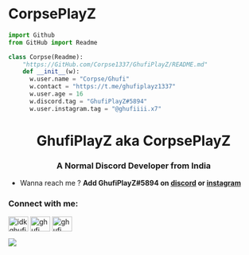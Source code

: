 # CorpsePlayZ
```py
import Github
from GitHub import Readme

class Corpse(Readme):
    "https://GitHub.com/Corpse1337/GhufiPlayZ/README.md"
    def __init__(w):
      w.user.name = "Corpse/Ghufi"
      w.contact = "https://t.me/ghufiplayz1337"
      w.user.age = 16
      w.discord.tag = "GhufiPlayZ#5894"
      w.user.instagram.tag = "@ghufiiii.x7"
```


<h1 align="center">GhufiPlayZ aka CorpsePlayZ</h1>
<h3 align="center">A Normal Discord Developer from India</h3>

- Wanna reach me ? **Add GhufiPlayZ#5894 on [discord](https://discord.com/users/960004669109846046) or [instagram](https://www.instagram.com/ghufiiii.x7/)**


<h3 align="left">Connect with me:</h3>
<p align="left">
<a href="https://instagram.com/ghufiplxyz_" target="blank"><img align="center" src="https://raw.githubusercontent.com/rahuldkjain/github-profile-readme-generator/master/src/images/icons/Social/instagram.svg" alt="idkghufiplayz" height="30" width="40" /></a>
<a href="https://www.youtube.com/channel/UCPj8NVTe59ro5S0UJKx23ew" target="blank"><img align="center" src="https://raw.githubusercontent.com/rahuldkjain/github-profile-readme-generator/master/src/images/icons/Social/youtube.svg" alt="ghufi" height="30" width="40" /></a>
<a href="https://discord.gg/socials" target="blank"><img align="center" src="https://raw.githubusercontent.com/rahuldkjain/github-profile-readme-generator/master/src/images/icons/Social/discord.svg" alt="ghufi" height="30" width="40" /></a>
</p>

<a href="https://discord.gg/socials" target="_blank"> <img src="https://discord.c99.nl/widget/theme-4/960004669109846046.png"/></a>
